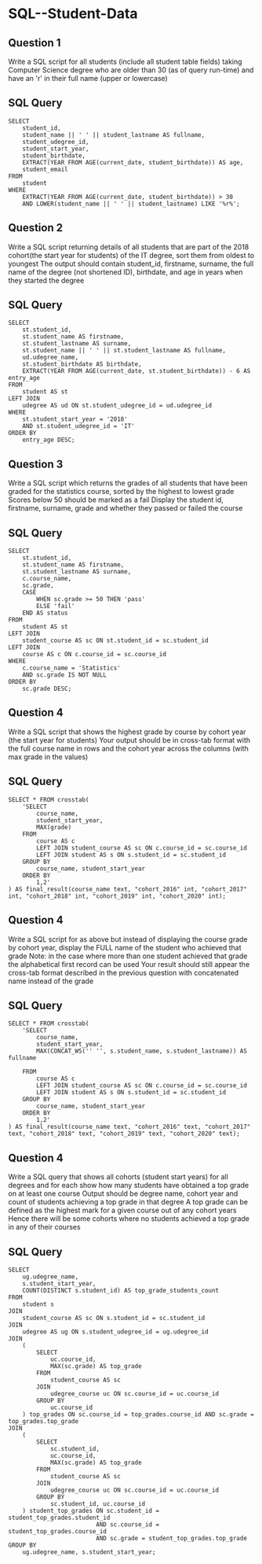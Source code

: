 # SQL--Student-Data

## Question 1

Write a SQL script for all students (include all student table fields) taking Computer Science degree who are older than 30 (as of query run-time) and have an 'r' in their full name (upper or lowercase)

## SQL Query    
    
    SELECT 
        student_id, 
        student_name || ' ' || student_lastname AS fullname,
        student_udegree_id,
        student_start_year,
        student_birthdate,
        EXTRACT(YEAR FROM AGE(current_date, student_birthdate)) AS age,
        student_email
    FROM 
        student 
    WHERE 
        EXTRACT(YEAR FROM AGE(current_date, student_birthdate)) > 30
        AND LOWER(student_name || ' ' || student_lastname) LIKE '%r%';

## Question 2

Write a SQL script returning details of all students that are part of the 2018 cohort(the start year for students) of the IT degree, sort them from oldest to youngest The output should contain student_id, firstname, surname, the full name of the degree (not shortened ID), birthdate, and age in years when they started the degree

## SQL Query 

    SELECT 
        st.student_id,
        st.student_name AS firstname, 
        st.student_lastname AS surname,
        st.student_name || ' ' || st.student_lastname AS fullname,
        ud.udegree_name,
        st.student_birthdate AS birthdate,
        EXTRACT(YEAR FROM AGE(current_date, st.student_birthdate)) - 6 AS entry_age
    FROM 
        student AS st
    LEFT JOIN 
        udegree AS ud ON st.student_udegree_id = ud.udegree_id
    WHERE 
        st.student_start_year = '2018'
        AND st.student_udegree_id = 'IT'
    ORDER BY 
        entry_age DESC;

## Question 3
Write a SQL script which returns the grades of all students that have been graded for the statistics course, sorted by the highest to lowest grade
Scores below 50 should be marked as a fail
Display the student id, firstname, surname, grade and whether they passed or failed the course

 ## SQL Query
 
    SELECT 
        st.student_id,
        st.student_name AS firstname, 
        st.student_lastname AS surname,
        c.course_name,
        sc.grade,
        CASE
            WHEN sc.grade >= 50 THEN 'pass' 
            ELSE 'fail'
        END AS status
    FROM 
        student AS st
    LEFT JOIN 
        student_course AS sc ON st.student_id = sc.student_id 
    LEFT JOIN 
        course AS c ON c.course_id = sc.course_id
    WHERE 
        c.course_name = 'Statistics'
        AND sc.grade IS NOT NULL
    ORDER BY 
        sc.grade DESC;
        
## Question 4

Write a SQL script that shows the highest grade by course by cohort year (the start year for students)
Your output should be in cross-tab format with the full course name in rows and the cohort year across the columns (with max grade in the values)

## SQL Query 

    SELECT * FROM crosstab(
        'SELECT 
            course_name,
            student_start_year,
            MAX(grade)  
        FROM 
            course AS c
            LEFT JOIN student_course AS sc ON c.course_id = sc.course_id
            LEFT JOIN student AS s ON s.student_id = sc.student_id
        GROUP BY 
            course_name, student_start_year
        ORDER BY 
            1,2'
    ) AS final_result(course_name text, "cohort_2016" int, "cohort_2017" int, "cohort_2018" int, "cohort_2019" int, "cohort_2020" int);



## Question 4


Write a SQL script for as above but instead of displaying the course grade by cohort year, display the FULL name of the student who achieved that grade
Note: in the case where more than one student achieved that grade the alphabetical first record can be used
Your result should still appear the cross-tab format described in the previous question with concatenated name instead of the grade

## SQL Query 

    SELECT * FROM crosstab(
        'SELECT 
            course_name,
            student_start_year,
    		MAX(CONCAT_WS('' '', s.student_name, s.student_lastname)) AS fullname
         
        FROM 
            course AS c
            LEFT JOIN student_course AS sc ON c.course_id = sc.course_id
            LEFT JOIN student AS s ON s.student_id = sc.student_id
        GROUP BY 
            course_name, student_start_year
        ORDER BY 
            1,2'
    ) AS final_result(course_name text, "cohort_2016" text, "cohort_2017" text, "cohort_2018" text, "cohort_2019" text, "cohort_2020" text);
    


## Question 4

Write a SQL query that shows all cohorts (student start years) for all degrees and for each show how many students have obtained a top grade on at least one course
Output should be degree name, cohort year and count of students achieving a top grade in that degree
A top grade can be defined as the highest mark for a given course out of any cohort years
Hence there will be some cohorts where no students achieved a top grade in any of their courses

## SQL Query 

    SELECT 
        ug.udegree_name,
        s.student_start_year,
        COUNT(DISTINCT s.student_id) AS top_grade_students_count
    FROM 
        student s
    JOIN 
        student_course AS sc ON s.student_id = sc.student_id
    JOIN 
    	udegree AS ug ON s.student_udegree_id = ug.udegree_id
    JOIN 
        (
            SELECT 
                uc.course_id,
                MAX(sc.grade) AS top_grade
            FROM 
                student_course AS sc
            JOIN 
                udegree_course uc ON sc.course_id = uc.course_id
            GROUP BY 
                uc.course_id
        ) top_grades ON sc.course_id = top_grades.course_id AND sc.grade = top_grades.top_grade
    JOIN 
        (
            SELECT 
                sc.student_id,
                uc.course_id,
                MAX(sc.grade) AS top_grade
            FROM 
                student_course AS sc
            JOIN 
                udegree_course uc ON sc.course_id = uc.course_id
            GROUP BY 
                sc.student_id, uc.course_id
        ) student_top_grades ON sc.student_id = student_top_grades.student_id 
                             AND sc.course_id = student_top_grades.course_id 
                             AND sc.grade = student_top_grades.top_grade
    GROUP BY 
        ug.udegree_name, s.student_start_year;




